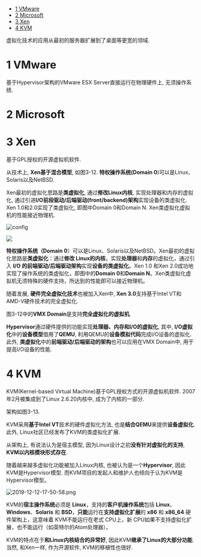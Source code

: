 
<!-- @import "[TOC]" {cmd="toc" depthFrom=1 depthTo=6 orderedList=false} -->

<!-- code_chunk_output -->

- [1 VMware](#1-vmware)
- [2 Microsoft](#2-microsoft)
- [3 Xen](#3-xen)
- [4 KVM](#4-kvm)

<!-- /code_chunk_output -->

虚拟化技术的应用从最初的服务器扩展到了桌面等更宽的领域.

# 1 VMware

基于Hypervisor架构的VMware ESX Server直接运行在物理硬件上, 无须操作系统. 

# 2 Microsoft

# 3 Xen

基于GPL授权的开源虚拟机软件.

从技术上, **Xen基于混合模型**, 如图3\-12. **特权操作系统(Domain 0**)可以是Linux、Solaris以及NetBSD. 

Xen最初的虚拟化思路是**类虚拟化**, 通过**修改Linux内核**, 实现处理器和内存的虚拟化, 通过引进**I/O前段驱动/后端驱动(front/backend)架构**实现设备的类虚拟化. Xen 1.0和2.0实现了类虚拟化, 即图中Domain 0和Domain N. Xen类虚拟化虚拟机的性能接近物理机.

![config](./images/13.png)

![](./images/2019-07-03-13-53-09.png)

**特权操作系统（Domain 0**）可以是Linux、Solaris以及NetBSD。Xen最初的虚拟化思路是**类虚拟化**：通过**修改 Linux的内核**，实现**处理器**和**内存**的虚拟化，通过引入 **I/O 的前端驱动/后端驱动架构**实现**设备的类虚拟化**。Xen 1.0 和Xen 2.0成功地实现了操作系统的类虚拟化，即图中的**Domain 0**和**Domain N**。Xen类虚拟化虚拟机无须特殊的硬件支持，所达到的性能即可以接近物理机。

随着发展, **硬件完全虚拟化技术**也被加入Xen中, **Xen 3.0**支持基于Intel VT和AMD\-V硬件技术的完全虚拟化. 

图3\-12中的**VMX Domain**是支持**完全虚拟化的虚拟机**. 

**Hypervisor**通过硬件提供的功能实现**处理器、内存和I/O的虚拟化**, 其中, **I/O虚拟化**中的**设备模型**借用了**QEMU**, 利用QEMU的**设备模拟代码**完成I/O设备的虚拟化. 此外, **类虚拟化**中的**前端驱动/后端驱动的架构**也可以应用在VMX Domain中, 用于提高I/O设备的性能.

# 4 KVM

KVM(Kernel\-based Virtual Machine)基于GPL授权方式的开源虚拟机软件. 2007年2月被集成到了Linux 2.6.20内核中, 成为了内核的一部分.

架构如图3\-13. 

KVM采用**基于Intel VT**技术的硬件虚拟化方法, 也是**结合QEMU**来提供**设备虚拟化**. 此外, Linux社区已经发布了KVM的类虚拟化扩展. 

从架构上, 有说法认为是宿主模型, 因为Linux设计之初**没有针对虚拟化的支持**, **KVM以内核模块形式存在**. 

随着越来越多虚拟化功能被加入Linux内核, 也被认为是一个**Hypervisor**, 因此KVM是Hypervisor模型. 而KVM项目的发起人和维护人也倾向于认为KVM是Hypervisor模型。

![2019-12-12-17-50-58.png](./images/2019-12-12-17-50-58.png)

KVM的**宿主操作系统**必须是 **Linux**，支持的**客户机操作系统**包括 **Linux**、**Windows**、**Solaris** 和 **BSD**，**只能**运行在**支持虚拟化扩展**的 **x86** 和 **x86\_64** 硬件架构上，这意味着 KVM不能运行在老式 CPU上，新 CPU如果不支持虚拟化扩展，也不能运行（如英特尔的Atom处理器）。

KVM的特点在于**和Linux内核结合的非常好**, 因此KVM**继承了Linux的大部分功能**. 当然, 和Xen一样, 作为开源软件, KVM的移植性也很好.